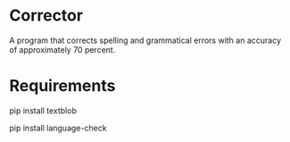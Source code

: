 # Corrector

A program that corrects spelling and grammatical errors with an accuracy of approximately 70 percent.

# Requirements

pip install textblob

pip install language-check
